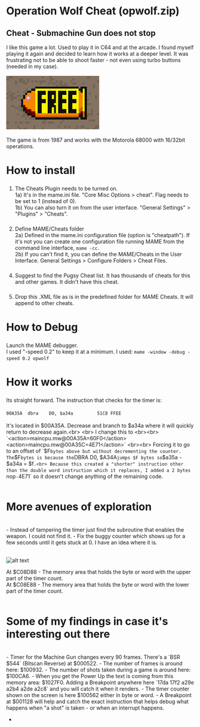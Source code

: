# Operation Wolf  Cheat (opwolf.zip)
## Cheat - Submachine Gun does not stop

I like this game a lot. Used to play it in C64 and at the arcade.
I found myself playing it again and decided to learn how it works at a deeper level.
It was frustrating not to be able to shoot faster - not even using turbo buttons (needed in my case).<br>
<br>
![alt text](itempowerup.png)
<br>
<br>
The game is from 1987 and works with the Motorola 68000 with 16/32bit operations.


# How to install

###
1) The Cheats Plugin needs to be turned on.<br>
   1a) It's in the mame.ini file. "Core Misc Options > cheat". Flag needs to be set to 1 (instead of 0).<br>
   1b) You can also turn it on from the user interface. "General Settings" > "Plugins" > "Cheats". 

###
2) Define MAME/Cheats folder<br>
   2a) Defined in the mame.ini configuration file (option is "cheatpath"). If it's not you can create one configuration file running MAME from the command line interface, `mame -cc`.<br>
   2b) If you can't find it, you can define the MAME/Cheats in the User Interface. General Settings > Configure Folders > Cheat Files.

###
4) Suggest to find the Pugsy Cheat list. It has thousands of cheats for this and other games. It didn't have this cheat.

###
5) Drop this .XML file as is in the predefined folder for MAME Cheats. It will append to other cheats.

# How to Debug
###
Launch the MAME debugger.<br>
I used "-speed 0.2" to keep it at a minimum. I used: `mame -window -debug -speed 0.2 opwolf`

# How it works
###
Its straight forward. The instruction that checks for the timer is:<br>
<br>
`00A35A  dbra    D0, $a34a         51C8 FFEE`<br>
<br>
It's located in $00A35A. Decrease and branch to $a34a where it will quickly return to decrease again.<br>
<br>
I change this to <br><br>
`<action>maincpu.mw@00A35A=60F0</action>
<action>maincpu.mw@00A35C=4E71</action>`
<br><br>
Forcing it to go to an offset of `$F` bytes above but without decrementing the counter. The `$F` bytes is because the `DBRA D0, $A34A` jumps $F bytes so `$a35a - $a34a = $f`.<br>
Because this created a "shorter" instruction other than the double word instruction which it replaces, I added a 2 bytes `nop` - `4E71` so it doesn't change anything of the remaining code.<br>
<br>
# More avenues of exploration
<br>
- Instead of tampering the timer just find the subroutine that enables the weapon. I could not find it.
- Fix the buggy counter which shows up for a few seconds until it gets stuck at 0. I have an idea where it is.<br><br>

![alt text](https://i.ibb.co/8XKJGXy/TimerBug.png)

At $C08D88 - The memory area that holds the byte or word with the upper part of the timer count.<br>
At $C08E88 - The memory area that holds the byte or word with the lower part of the timer count.<br>
<br>

# Some of my findings in case it's interesting out there
<br>
- Timer for the Machine Gun changes every 90 frames. There's a `BSR $544` (Bitscan Reverse) at $000522.
- The number of frames is around here: $100932.
- The number of shots taken during a game is around here: $100CA6.
- When you get the Power Up the text is coming from this memory area: $1027F0. Adding a Breakpoint anywhere here `17da 17f2 a29e a2b4 a2de a2c8` and you will catch it when it renders.
- The timer counter shown on the screen is here $100562 either in byte or word.
- A Breakpoint at $001128 will help and catch the exact instruction that helps debug what happens when "a shot" is taken - or when an interrupt happens.



- 
